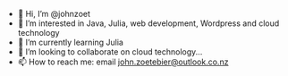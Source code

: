 - 👋 Hi, I’m @johnzoet
- 👀 I’m interested in Java, Julia, web development, Wordpress and cloud technology
- 🌱 I’m currently learning Julia
- 💞️ I’m looking to collaborate on cloud technology...
- 📫 How to reach me: email john.zoetebier@outlook.co.nz

<!---
johnzoet/johnzoet is a ✨ special ✨ repository because its `README.md` (this file) appears on your GitHub profile.
You can click the Preview link to take a look at your changes.
--->
